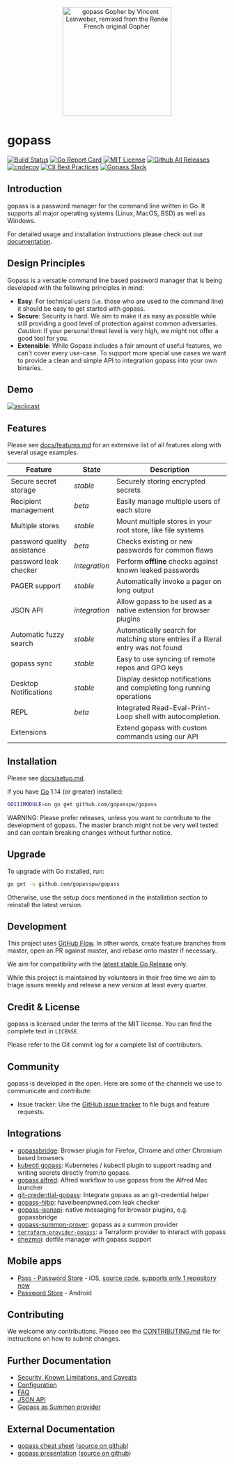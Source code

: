 <p align="center">
    <img src="docs/logo.png" height="250" alt="gopass Gopher by Vincent Leinweber, remixed from the Renée French original Gopher" title="gopass Gopher by Vincent Leinweber, remixed from the Renée French original Gopher" />
</p>

# gopass

[![Build Status](https://travis-ci.org/gopasspw/gopass.svg?branch=master)](https://travis-ci.org/gopasspw/gopass)
[![Go Report Card](https://goreportcard.com/badge/github.com/gopasspw/gopass)](https://goreportcard.com/report/github.com/gopasspw/gopass)
[![MIT License](https://img.shields.io/badge/license-MIT-blue.svg)](https://github.com/gopasspw/gopass/blob/master/LICENSE)
[![Github All Releases](https://img.shields.io/github/downloads/gopasspw/gopass/total.svg)](https://github.com/gopasspw/gopass/releases)
[![codecov](https://codecov.io/gh/gopasspw/gopass/branch/master/graph/badge.svg)](https://codecov.io/gh/gopasspw/gopass)
[![CII Best Practices](https://bestpractices.coreinfrastructure.org/projects/1899/badge)](https://bestpractices.coreinfrastructure.org/projects/1899)
[![Gopass Slack](https://img.shields.io/badge/%23gopass-Slack-brightgreen)](https://docs.google.com/forms/d/e/1FAIpQLScxOPX_OLDaG5ak2E1kNdcFw9fJvPCr8xUaPGLyW8cyNUEnJw/viewform?usp=sf_link)

## Introduction

gopass is a password manager for the command line written in Go. It supports all major operating systems (Linux, MacOS, BSD) as well as Windows.

For detailed usage and installation instructions please check out our [documentation](docs/).

## Design Principles

Gopass is a versatile command line based password manager that is being developed with the following principles in mind:

- **Easy**: For technical users (i.e. those who are used to the command line) it should be easy to get started with gopass.
- **Secure**: Security is hard. We aim to make it as easy as possible while still providing a good level of protection against common adversaries. *Caution*: If your personal threat level is very high, we might not offer a good tool for you.
- **Extensible**: While Gopass includes a fair amount of useful features, we can't cover every use-case. To support more special use cases we want to provide a clean and simple API to integration gopass into your own binaries.

## Demo

[![asciicast](https://asciinema.org/a/172749.png)](https://asciinema.org/a/172749)

## Features

Please see [docs/features.md](https://github.com/gopasspw/gopass/blob/master/docs/features.md) for an extensive list of all features along with several usage examples.

| **Feature**                 | **State**     | **Description**                                                   |
| --------------------------- | ------------- | ----------------------------------------------------------------- |
| Secure secret storage       | *stable*      | Securely storing encrypted secrets                                |
| Recipient management        | *beta*        | Easily manage multiple users of each store                        |
| Multiple stores             | *stable*      | Mount multiple stores in your root store, like file systems       |
| password quality assistance | *beta*        | Checks existing or new passwords for common flaws                 |
| password leak checker       | *integration* | Perform **offline** checks against known leaked passwords         |
| PAGER support               | *stable*      | Automatically invoke a pager on long output                       |
| JSON API                    | *integration* | Allow gopass to be used as a native extension for browser plugins |
| Automatic fuzzy search      | *stable*      | Automatically search for matching store entries if a literal entry was not found |
| gopass sync                 | *stable*      | Easy to use syncing of remote repos and GPG keys                  |
| Desktop Notifications       | *stable*      | Display desktop notifications and completing long running operations |
| REPL                        | *beta*        | Integrated Read-Eval-Print-Loop shell with autocompletion. |
| Extensions                  |               | Extend gopass with custom commands using our API                  |

## Installation

Please see [docs/setup.md](https://github.com/gopasspw/gopass/blob/master/docs/setup.md).

If you have [Go](https://golang.org/) 1.14 (or greater) installed:

```bash
GO111MODULE=on go get github.com/gopasspw/gopass
```

WARNING: Please prefer releases, unless you want to contribute to the
development of gopass. The master branch might not be very well tested and
can contain breaking changes without further notice.


## Upgrade

To upgrade with Go installed, run:
```bash
go get -u github.com/gopasspw/gopass
```

Otherwise, use the setup docs mentioned in the installation section to reinstall the latest version.

## Development

This project uses [GitHub Flow](https://guides.github.com/introduction/flow/). In other words, create feature branches from master, open an PR against master, and rebase onto master if necessary.

We aim for compatibility with the [latest stable Go Release](https://golang.org/dl/) only.

While this project is maintained by volunteers in their free time we aim to triage issues weekly and release a new version at least every quarter.

## Credit & License

gopass is licensed under the terms of the MIT license. You can find the complete text in `LICENSE`.

Please refer to the Git commit log for a complete list of contributors.

## Community

gopass is developed in the open. Here are some of the channels we use to communicate and contribute:

* Issue tracker: Use the [GitHub issue tracker](https://github.com/gopasspw/gopass/issues) to file bugs and feature requests.

## Integrations

- [gopassbridge](https://github.com/gopasspw/gopassbridge): Browser plugin for Firefox, Chrome and other Chromium based browsers
- [kubectl gopass](https://github.com/gopasspw/kubectl-gopass): Kubernetes / kubectl plugin to support reading and writing secrets directly from/to gopass.
- [gopass alfred](https://github.com/gopasspw/gopass-alfred): Alfred workflow to use gopass from the Alfred Mac launcher
- [git-credential-gopass](https://github.com/gopasspw/git-credential-gopass): Integrate gopass as an git-credential helper
- [gopass-hibp](https://github.com/gopasspw/gopass-hibp): haveibeenpwned.com leak checker
- [gopass-jsonapi](https://github.com/gopasspw/gopass-jsonapi): native messaging for browser plugins, e.g. gopassbridge
- [gopass-summon-prover](https://github.com/gopasspw/gopass-summon-provider): gopass as a summon provider
- [`terraform-provider-gopass`](https://github.com/camptocamp/terraform-provider-pass): a Terraform provider to interact with gopass
- [chezmoi](https://github.com/twpayne/chezmoi): dotfile manager with gopass support

## Mobile apps

- [Pass - Password Store](https://apps.apple.com/us/app/pass-password-store/id1205820573) - iOS, [source code](https://github.com/mssun/passforios), [supports only 1 repository now](https://github.com/mssun/passforios/issues/88)
- [Password Store](https://play.google.com/store/apps/details?id=dev.msfjarvis.aps) - Android

## Contributing

We welcome any contributions. Please see the [CONTRIBUTING.md](https://github.com/gopasspw/gopass/blob/master/CONTRIBUTING.md) file for instructions on how to submit changes.

## Further Documentation

* [Security, Known Limitations, and Caveats](https://github.com/gopasspw/gopass/blob/master/docs/security.md)
* [Configuration](https://github.com/gopasspw/gopass/blob/master/docs/config.md)
* [FAQ](https://github.com/gopasspw/gopass/blob/master/docs/faq.md)
* [JSON API](https://github.com/gopasspw/gopass/blob/master/docs/jsonapi.md)
* [Gopass as Summon provider](https://github.com/gopasspw/gopass/blob/master/docs/summon-provider.md)

## External Documentation
* [gopass cheat sheet](https://woile.github.io/gopass-cheat-sheet/) ([source on github](https://github.com/Woile/gopass-cheat-sheet))
* [gopass presentation](https://woile.github.io/gopass-presentation/) ([source on github](https://github.com/Woile/gopass-presentation))
